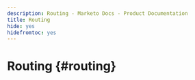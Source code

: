 ```yaml
---
description: Routing - Marketo Docs - Product Documentation
title: Routing
hide: yes
hidefromtoc: yes
---
```

# Routing {#routing}
